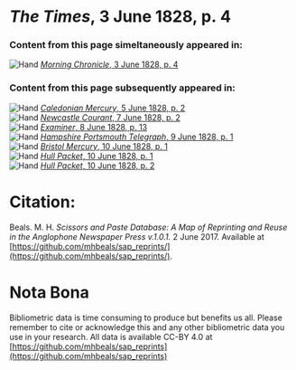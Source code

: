 # *The Times*, 3 June 1828, p. 4  
  
### Content from this page simeltaneously appeared in:  
![Hand](http://scissorsandpaste.net/wp-content/uploads/2017/06/smallhandpointer.png) [*Morning Chronicle*, 3 June 1828, p. 4](https://mhbeals.github.io/sap_html/Morning-Chronicle/Morning-Chronicle-3-June-1828-p-4)  
  
### Content from this page subsequently appeared in:  
![Hand](http://scissorsandpaste.net/wp-content/uploads/2017/06/smallhandpointer.png) [*Caledonian Mercury*, 5 June 1828, p. 2](https://mhbeals.github.io/sap_html/Caledonian-Mercury/Caledonian-Mercury-5-June-1828-p-2)  
![Hand](http://scissorsandpaste.net/wp-content/uploads/2017/06/smallhandpointer.png) [*Newcastle Courant*, 7 June 1828, p. 2](https://mhbeals.github.io/sap_html/Newcastle-Courant/Newcastle-Courant-7-June-1828-p-2)  
![Hand](http://scissorsandpaste.net/wp-content/uploads/2017/06/smallhandpointer.png) [*Examiner*, 8 June 1828, p. 13](https://mhbeals.github.io/sap_html/Examiner/Examiner-8-June-1828-p-13)  
![Hand](http://scissorsandpaste.net/wp-content/uploads/2017/06/smallhandpointer.png) [*Hampshire Portsmouth Telegraph*, 9 June 1828, p. 1](https://mhbeals.github.io/sap_html/Hampshire-Portsmouth-Telegraph/Hampshire-Portsmouth-Telegraph-9-June-1828-p-1)  
![Hand](http://scissorsandpaste.net/wp-content/uploads/2017/06/smallhandpointer.png) [*Bristol Mercury*, 10 June 1828, p. 1](https://mhbeals.github.io/sap_html/Bristol-Mercury/Bristol-Mercury-10-June-1828-p-1)  
![Hand](http://scissorsandpaste.net/wp-content/uploads/2017/06/smallhandpointer.png) [*Hull Packet*, 10 June 1828, p. 1](https://mhbeals.github.io/sap_html/Hull-Packet/Hull-Packet-10-June-1828-p-1)  
![Hand](http://scissorsandpaste.net/wp-content/uploads/2017/06/smallhandpointer.png) [*Hull Packet*, 10 June 1828, p. 2](https://mhbeals.github.io/sap_html/Hull-Packet/Hull-Packet-10-June-1828-p-2)  


# Citation: 

Beals. M. H. *Scissors and Paste Database: A Map of Reprinting and Reuse in the Anglophone Newspaper Press v.1.0.1.* 2 June 2017. Available at [https://github.com/mhbeals/sap_reprints/](https://github.com/mhbeals/sap_reprints/). 

# Nota Bona

Bibliometric data is time consuming to produce but benefits us all. Please remember to cite or acknowledge this and any other bibliometric data you use in your research. All data is available CC-BY 4.0 at [https://github.com/mhbeals/sap_reprints](https://github.com/mhbeals/sap_reprints)